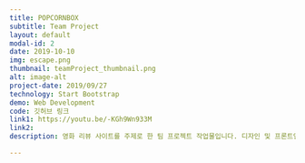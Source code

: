 ```yaml
---
title: POPCORNBOX
subtitle: Team Project
layout: default
modal-id: 2
date: 2019-10-10
img: escape.png
thumbnail: teamProject_thumbnail.png
alt: image-alt
project-date: 2019/09/27
technology: Start Bootstrap
demo: Web Development
code: 깃허브 링크
link1: https://youtu.be/-KGh9Wn933M
link2: 
description: 영화 리뷰 사이트를 주제로 한 팀 프로젝트 작업물입니다. 디자인 및 프론트엔드 부분을 맡았습니다.

---
```

